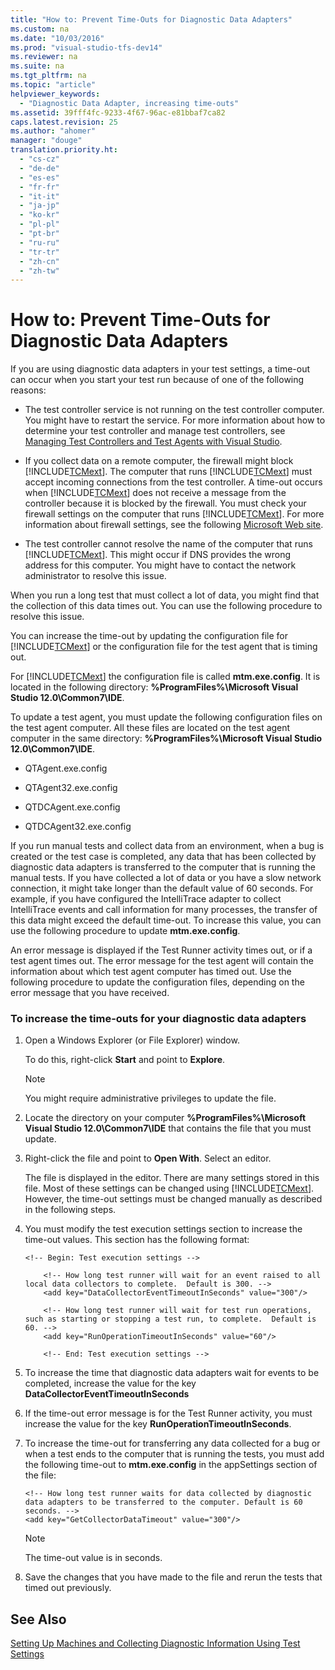 ```yaml
---
title: "How to: Prevent Time-Outs for Diagnostic Data Adapters"
ms.custom: na
ms.date: "10/03/2016"
ms.prod: "visual-studio-tfs-dev14"
ms.reviewer: na
ms.suite: na
ms.tgt_pltfrm: na
ms.topic: "article"
helpviewer_keywords: 
  - "Diagnostic Data Adapter, increasing time-outs"
ms.assetid: 39fff4fc-9233-4f67-96ac-e81bbaf7ca82
caps.latest.revision: 25
ms.author: "ahomer"
manager: "douge"
translation.priority.ht: 
  - "cs-cz"
  - "de-de"
  - "es-es"
  - "fr-fr"
  - "it-it"
  - "ja-jp"
  - "ko-kr"
  - "pl-pl"
  - "pt-br"
  - "ru-ru"
  - "tr-tr"
  - "zh-cn"
  - "zh-tw"
---
```

# How to: Prevent Time-Outs for Diagnostic Data Adapters
If you are using diagnostic data adapters in your test settings, a time-out can occur when you start your test run because of one of the following reasons:  
  
-   The test controller service is not running on the test controller computer. You might have to restart the service. For more information about how to determine your test controller and manage test controllers, see [Managing Test Controllers and Test Agents with Visual Studio](../dv_TeamTestALM/managing-test-controllers-and-test-agents-with-visual-studio.md).  
  
-   If you collect data on a remote computer, the firewall might block [!INCLUDE[TCMext](../dv_TeamTestALM/includes/tcmext_md.md)]. The computer that runs [!INCLUDE[TCMext](../dv_TeamTestALM/includes/tcmext_md.md)] must accept incoming connections from the test controller. A time-out occurs when [!INCLUDE[TCMext](../dv_TeamTestALM/includes/tcmext_md.md)] does not receive a message from the controller because it is blocked by the firewall. You must check your firewall settings on the computer that runs [!INCLUDE[TCMext](../dv_TeamTestALM/includes/tcmext_md.md)]. For more information about firewall settings, see the following [Microsoft Web site](http://go.microsoft.com/fwlink/?LinkId=184980).  
  
-   The test controller cannot resolve the name of the computer that runs [!INCLUDE[TCMext](../dv_TeamTestALM/includes/tcmext_md.md)]. This might occur if DNS provides the wrong address for this computer. You might have to contact the network administrator to resolve this issue.  
  
 When you run a long test that must collect a lot of data, you might find that the collection of this data times out. You can use the following procedure to resolve this issue.  
  
 You can increase the time-out by updating the configuration file for [!INCLUDE[TCMext](../dv_TeamTestALM/includes/tcmext_md.md)] or the configuration file for the test agent that is timing out.  
  
 For [!INCLUDE[TCMext](../dv_TeamTestALM/includes/tcmext_md.md)] the configuration file is called **mtm.exe.config**. It is located in the following directory: **%ProgramFiles%\Microsoft Visual Studio 12.0\Common7\IDE**.  
  
 To update a test agent, you must update the following configuration files on the test agent computer. All these files are located on the test agent computer in the same directory: **%ProgramFiles%\Microsoft Visual Studio 12.0\Common7\IDE**.  
  
-   QTAgent.exe.config  
  
-   QTAgent32.exe.config  
  
-   QTDCAgent.exe.config  
  
-   QTDCAgent32.exe.config  
  
 If you run manual tests and collect data from an environment, when a bug is created or the test case is completed, any data that has been collected by diagnostic data adapters is transferred to the computer that is running the manual tests. If you have collected a lot of data or you have a slow network connection, it might take longer than the default value of 60 seconds. For example, if you have configured the IntelliTrace adapter to collect IntelliTrace events and call information for many processes, the transfer of this data might exceed the default time-out. To increase this value, you can use the following procedure to update **mtm.exe.config**.  
  
 An error message is displayed if the Test Runner activity times out, or if a test agent times out. The error message for the test agent will contain the information about which test agent computer has timed out. Use the following procedure to update the configuration files, depending on the error message that you have received.  
  
### To increase the time-outs for your diagnostic data adapters  
  
1.  Open a Windows Explorer (or File Explorer) window.  
  
     To do this, right-click **Start** and point to **Explore**.  
  
    > [!NOTE]
    >  You might require administrative privileges to update the file.  
  
2.  Locate the directory on your computer **%ProgramFiles%\Microsoft Visual Studio 12.0\Common7\IDE** that contains the file that you must update.  
  
3.  Right-click the file and point to **Open With**. Select an editor.  
  
     The file is displayed in the editor. There are many settings stored in this file. Most of these settings can be changed using [!INCLUDE[TCMext](../dv_TeamTestALM/includes/tcmext_md.md)]. However, the time-out settings must be changed manually as described in the following steps.  
  
4.  You must modify the test execution settings section to increase the time-out values. This section has the following format:  
  
    ```  
    <!-- Begin: Test execution settings -->  
  
        <!-- How long test runner will wait for an event raised to all local data collectors to complete.  Default is 300. -->  
        <add key="DataCollectorEventTimeoutInSeconds" value="300"/>  
  
        <!-- How long test runner will wait for test run operations, such as starting or stopping a test run, to complete.  Default is 60. -->  
        <add key="RunOperationTimeoutInSeconds" value="60"/>  
  
        <!-- End: Test execution settings -->  
    ```  
  
5.  To increase the time that diagnostic data adapters wait for events to be completed, increase the value for the key **DataCollectorEventTimeoutInSeconds**  
  
6.  If the time-out error message is for the Test Runner activity, you must increase the value for the key **RunOperationTimeoutInSeconds**.  
  
7.  To increase the time-out for transferring any data collected for a bug or when a test ends to the computer that is running the tests, you must add the following time-out to **mtm.exe.config** in the appSettings section of the file:  
  
    ```  
    <!-- How long test runner waits for data collected by diagnostic data adapters to be transferred to the computer. Default is 60 seconds. -->  
    <add key="GetCollectorDataTimeout" value="300"/>  
    ```  
  
    > [!NOTE]
    >  The time-out value is in seconds.  
  
8.  Save the changes that you have made to the file and rerun the tests that timed out previously.  
  
## See Also  
 [Setting Up Machines and Collecting Diagnostic Information Using Test Settings](../dv_TeamTestALM/setting-up-machines-and-collecting-diagnostic-information-using-test-settings.md)